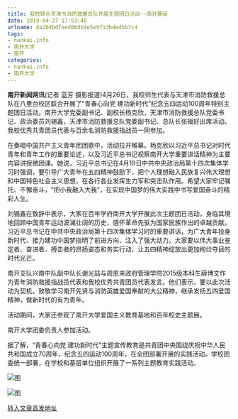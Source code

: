 ```yaml
---
title: 我校联合天津市消防救援总队开展主题团日活动--南开要闻
date: 2019-04-27 17:53:40
urlname: da2b4bdfeed06db4e5e9f13bded5b7c4
tags: 
- nankai.info
- 南开大学
- 南开
categories:
- nankai.info
- 南开大学
---
```


**南开新闻网讯**(记者 蓝芳 摄影报道)4月26日，我校师生代表与天津市消防救援总队在八里台校区联合开展了“青春心向党 建功新时代”纪念五四运动100周年特别主题团日活动。南开大学党委副书记、副校长杨克欣，天津市消防救援总队党委书记、政治委员刘锡鑫，天津市消防救援总队党委副书记、总队长张福好出席活动。我校优秀共青团员代表与百余名消防救援指战员一同参加。

在奏唱中国共产主义青年团团歌中，活动拉开帷幕。杨克欣以习近平总书记对时代青年和青年工作的重要论述，以及习近平总书记视察南开大学重要讲话精神为主要内容讲授微团课。她说，习近平总书记在4月19日中共中央政治局第十四次集体学习时强调，要引导广大青年在五四精神鼓励下，把个人理想融入民族复兴伟大理想和中国特色社会主义思想，在各行各业发挥生力军和突击队作用。希望大家牢记嘱托、不懈奋斗，“把小我融入大我”，在实现中国梦的伟大实践中书写爱国奋斗的精彩人生。

刘锡鑫在致辞中表示，大家在百年学府南开大学开展此次主题团日活动，身临其境地回顾中国青年运动波澜壮阔的历史，感怀革命先驱为国家民族作出的卓越贡献。习近平总书记在中共中央政治局第十四次集体学习时的重要讲话，为广大青年投身新时代、接力建功中国梦指明了前进方向、注入了强大动力。大家要以伟大事业鉴定者、奋进者、搏击者的昂扬姿态和务实行动，让五四精神绽放出更加绚烂夺目的时代光芒。

南开支队兴南中队副中队长谢光喆与周恩来政府管理学院2015级本科生薛博文作为青年消防救援指战员代表和我校优秀共青团员代表发言。他们表示，要以此次活动为契机，致敬学习南开先贤与消防英雄爱国奉献的大公精神，继承发扬五四爱国精神，做新时代的有为青年。

活动期间，大家还参观了南开大学爱国主义教育基地和百年校史主题展。

南开大学团委负责人参加活动。

据了解，“青春心向党 建功新时代”主题宣传教育是共青团中央围绕庆祝中华人民共和国成立70周年、纪念五四运动100周年，在全团部署开展的实践活动。学校团委统一部署，在学校和基层单位组织开展了一系列主题教育实践活动。

![图](http://news.nankai.edu.cn/pic/0/00/35/12/351270_622098.jpg)

![图](http://news.nankai.edu.cn/pic/0/00/35/12/351269_322698.jpg)

[转入文章首发地址](http://news.nankai.edu.cn/nkyw/system/2019/04/27/000447434.shtml)